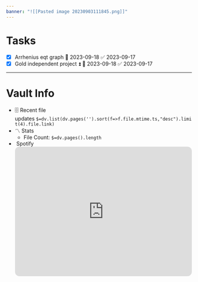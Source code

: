 ```yaml
---
banner: "![[Pasted image 20230903111845.png]]"
---
```

# Tasks
- [x] Arrhenius eqt graph 📅 2023-09-18 ✅ 2023-09-17
- [x] Gold independent project ⏫ 📅 2023-09-18 ✅ 2023-09-17
---
# [](https://github.com/TfTHacker/DashboardPlusPlus/blob/master/Dashboard%2B%2B.md#vault-info)Vault Info

- 🗄️ Recent file updates `$=dv.list(dv.pages('').sort(f=>f.file.mtime.ts,"desc").limit(4).file.link)`
- 〽️ Stats
    - File Count: `$=dv.pages().length`
-  Spotify
     <iframe style="border-radius:12px" src="https://open.spotify.com/embed/playlist/5jxLaFQW34ldeTkOlmKcd5?utm_source=generator&theme=0" width="100%" height="352" frameBorder="0" allowfullscreen="" allow="autoplay; clipboard-write; encrypted-media; fullscreen; picture-in-picture" loading="lazy"></iframe>